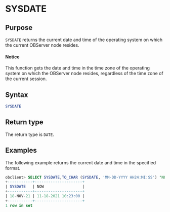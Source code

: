# SYSDATE

## Purpose

`SYSDATE` returns the current date and time of the operating system on which the current OBServer node resides.

  <main id="notice" type='notice'>
    <h4>Notice</h4>
    <p>This function gets the date and time in the time zone of the operating system on which the OBServer node resides, regardless of the time zone of the current session. </p>
  </main>

## Syntax

```sql
SYSDATE
```

## Return type

The return type is `DATE`.

## Examples

The following example returns the current date and time in the specified format.

```sql
obclient> SELECT SYSDATE,TO_CHAR (SYSDATE, 'MM-DD-YYYY HH24:MI:SS') "NOW" FROM DUAL;
+-----------+---------------------+
| SYSDATE   | NOW                 |
+-----------+---------------------+
| 18-NOV-21 | 11-18-2021 10:23:00 |
+-----------+---------------------+
1 row in set
```
